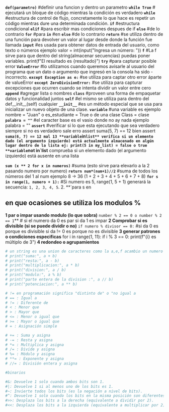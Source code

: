 **`def(parametro)`**     #definir una funcion y dentro un parametro
**`while True`**    # ejecutará un bloque de código mientras la condición es verdadero
**`while`**           #estructura de control de flujo, concretamente lo que hace es repetir un código mientras dure una determinada condición. 
**`if`**            #estructura condicional
**`elif`**           #para escribir mas condiciones despues de if
**`else`**           #de lo contrario
**`for`**          #para
**`in`**            #en
**`else`**         #de lo contrario
**`return`**        #se utiliza dentro de una función para devolver un valor al lugar desde donde la función fue llamada 
**`input`**         #es usada para obtener datos de entrada del usuario, como texto o números  ejemplo valor = int(input("Ingresa un número: "))
**`f`**            #La f sirve para que dentro del string(almacenar secuencias) puedas poner variables. print(f"El resultado es {resultado}")
**`try`**           #para capturar posible error
**`ValueError`**   #lo utilizamos cuando queremos avisarle al usuario del programa que un dato o argumento que ingresó en la consola ha sido - incorrecto. 
**`except Exception as e:`** #se utiliza para captar otro error áparte de valueError
**`except ZeroDivisionError:`**        #se utiliza para capturar excepciones que ocurren cuando se intenta dividir un valor entre cero
**`append`**         #agregar lista o nombres
**`class`**          #proveen una forma de empaquetar datos y funcionalidad juntos
**`self`**          #el mismo se utiliza para dentro del def__init__(self) cualquier
**`__init__`**        #es un método especial que se usa para inicializar un nuevo objeto de una clase.
**`variable`**      #una variable es ejemplo nombre = "Juan" o es_estudiante = True o de una clase Class = clase
**`palabra = ""`**    #el caracter base es el vasio donde no ay nada  ejemplo  palabra = ""
**`assert`**          #verificar si lo que esta ejecutando que sea verdadero siempre si no es verdadero sale erro assert suma(5, 7) == 12 bien assert **`suma(6, 7) == 12 mal 13
**variable`in`list** verifica si un elemento dado (el argumento izquierdo) está actualmente almacenado en algún lugar dentro de la lista ej: print(5 in my_list) = false o true
**variable`not in`list** comprueba si un elemento dado (el argumento izquierdo) está ausente en una lista 


**`sum (x ** 2 for x in numeros)`**   #suma (esto sirve  para elevarlo  a la 2 pasando numero por numero)
**`return num*(num+1)//2`**  #suma de todos los números del 1 al num ejemplo 8 -> 36 (1 + 2 + 3 + 4 + 5 + 6 + 7 + 8)
**`for s in range(1, numero + 1):`**   #Si numero  es 5, range(1, 5 + 1) generará la secuencia: `1, 2, 3, 4, 5`. 2. **`para s en

## en que ocasiones se utiliza los modulos % 
**1 par o impar usando modulo (lo que sobra)** 
`number % 2 == 0 o number % 2 == 1`**  # si el numero da 0 es par si da 1 es impar 
**2 Comprobar si es divisible (si se puede dividir o no)**
`if numero % divisor == 0:` #si da 0 es porque es divisible si da != 0 es porque no es divisible
**3 generar patrones o condiciones especificas**
for i in range(1, 11):
    if i % 3 == 0:
        print(f"{i} es múltiplo de 3")
**4 redondeo o agrupamientos**

```python
# un string es una union de caracteres como la a,e,f acambio un numero es un solo datos como un 1 o 2 o 3
# print("suma:", a + b)
# print("resta:", a - b)
# print("multiplicacion:", a * b)
# print("division:", a / b)
# print("modulo:", a % b)
# print("parte entera de la division :", a // b)  
# print("potenciacion:", a ** b)

# != en programación significa "distinto de" o "no igual a
# == : Igual a
# != : Diferente de
# < : Menor que
# > : Mayor que
# <= : Menor o igual que
# >= : Mayor o igual que
# = : Asignación simple

# += : Suma y asigna
# -= : Resta y asigna
# *= : Multiplica y asigna
# /= : Divide y asigna
# %= : Módulo y asigna
# **= : Exponente y asigna
# //= : División entera y asigna

#binarios

#&: Devuelve 1 solo cuando ambos bits son 1.
#|: Devuelve 1 si al menos uno de los bits es 1.
#~: Invierte todos los bits (es la negación a nivel de bits).
#^: Devuelve 1 solo cuando los bits en la misma posición son diferentes.
#>>: Desplaza los bits a la derecha (equivalente a dividir por 2).
#<<: Desplaza los bits a la izquierda (equivalente a multiplicar por 2).
